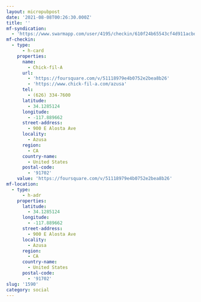 ```yaml
---
layout: micropubpost
date: '2021-08-08T00:26:30.000Z'
title: ''
mf-syndication:
  - 'https://www.swarmapp.com/user/4195/checkin/610f24b65543cf4d911acbdc'
mf-checkin:
  - type:
      - h-card
    properties:
      name:
        - Chick-fil-A
      url:
        - 'https://foursquare.com/v/51118979e4b0752e2bea8b26'
        - 'https://www.chick-fil-a.com/azusa'
      tel:
        - (626) 334-7600
      latitude:
        - 34.1285124
      longitude:
        - -117.889662
      street-address:
        - 900 E Alosta Ave
      locality:
        - Azusa
      region:
        - CA
      country-name:
        - United States
      postal-code:
        - '91702'
    value: 'https://foursquare.com/v/51118979e4b0752e2bea8b26'
mf-location:
  - type:
      - h-adr
    properties:
      latitude:
        - 34.1285124
      longitude:
        - -117.889662
      street-address:
        - 900 E Alosta Ave
      locality:
        - Azusa
      region:
        - CA
      country-name:
        - United States
      postal-code:
        - '91702'
slug: '1590'
category: social
---
```

